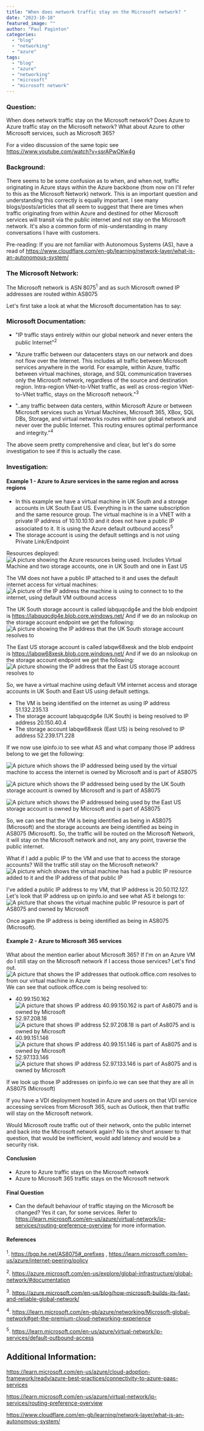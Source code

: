 ```yaml
---
title: "When does network traffic stay on the Microsoft network? "
date: "2023-10-18"
featured_image: ""
author: "Paul Paginton"
categories: 
  - "blog"
  - "networking"
  - "azure"
tags: 
  - "blog"
  - "azure"
  - "networking"
  - "microsoft"
  - "microsoft network"
---
```


### Question:

When does network traffic stay on the Microsoft network?  Does Azure to Azure traffic stay on the Microsoft network?  What about Azure to other Microsoft services, such as Microsoft 365?

For a video discussion of the same topic see https://www.youtube.com/watch?v=ssrAPwOKw4g 

### Background:
There seems to be some confusion as to when, and when not, traffic originating in Azure stays within the Azure backbone (from now on I'll refer to this as the Microsoft Network) network.  This is an important question and understanding this correctly is equally important.  I see many blogs/posts/articles that all seem to suggest that there are times when traffic originating from within Azure and destined for other Microsoft services will transit via the public internet and not stay on the Microsoft network. It's also a common form of mis-understanding in many conversations I have with customers. 

Pre-reading: If you are not familiar with Autonomous Systems (AS), have a read of https://www.cloudflare.com/en-gb/learning/network-layer/what-is-an-autonomous-system/


### The Microsoft Network:
The Microsoft network is ASN 8075<sup>1</sup> and as such Microsoft owned IP addresses are routed within AS8075

Let's first take a look at what the Microsoft documentation has to say:

### Microsoft Documentation:
- "IP traffic stays entirely within our global network and never enters the public Internet"<sup>2</sup> 

- "Azure traffic between our datacenters stays on our network and does not flow over the Internet. This includes all traffic between Microsoft services anywhere in the world. For example, within Azure, traffic between virtual machines, storage, and SQL communication traverses only the Microsoft network, regardless of the source and destination region. Intra-region VNet-to-VNet traffic, as well as cross-region VNet-to-VNet traffic, stays on the Microsoft network."<sup>3</sup> 

- "..any traffic between data centers, within Microsoft Azure or between Microsoft services such as Virtual Machines, Microsoft 365, XBox, SQL DBs, Storage, and virtual networks routes within our global network and never over the public Internet. This routing ensures optimal performance and integrity."<sup>4</sup>
  
The above seem pretty comprehensive and clear, but let's do some investigation to see if this is actually the case.

### Investigation:
#### Example 1 - Azure to Azure services in the same region and across regions

- In this example we have a virtual machine in UK South and a storage accounts in UK South East US.  Everything is in the same subscription and the same resource group.  The virtual machine is in a VNET with a private IP address of 10.10.10.10 and it does not have a public IP associated to it.  It is using the Azure default outbound access<sup>5</sup>
- The storage account is using the default settings and is not using Private Link/Endpoint

Resources deployed:
![A picture showing the Azure resources being used.  Includes Virtual Machine and two storage accounts, one in UK South and one in East US](/assets/images/resources.png?w=1024)

The VM does not have a public IP attached to it and uses the default internet access for virtual machines:
![A picture of the IP address the machine is using to connect to to the internet, using default VM outbound access](/assets/images/vmip.png?w=1024)

The UK South storage account is called labquqcdg4e and the blob endpoint is https://labquqcdg4e.blob.core.windows.net/
And if we do an nslookup on the storage account endpoint we get the following:
![A picture showing the IP address that the UK South storage account resolves to](/assets/images/ukstorageaccountip.png?w=1024)

The East US storage account is called labqw68xesk and the blob endpoint is https://labqw68xesk.blob.core.windows.net/
And if we do an nslookup on the storage account endpoint we get the following:
![A picture showing the IP address that the East US storage account resolves to](/assets/images/eusstorageaccountip.png?w=1024)


So, we have a virtual machine using default VM internet access and storage accounts in UK South and East US using default settings.  
- The VM is being identified on the internet as using IP address 51.132.235.13
- The storage account labquqcdg4e (UK South) is being resolved to IP address 20.150.40.4
- The storage account labqw68xesk (East US) is being resolved to IP address 52.239.171.228


If we now use ipinfo.io to see what AS and what company those IP address belong to we get the following:

![A picture which shows the IP addressed being used by the virtual machine to access the internet is owned by Microsoft and is part of AS8075](/assets/images/vmipasn.png?w=1024)

![A picture which shows the IP addressed being used by the UK South storage account is owned by Microsoft and is part of AS8075](/assets/images/storageaccountukipasn.png?w=1024)

![A picture which shows the IP addressed being used by the East US storage account is owned by Microsoft and is part of AS8075](/assets/images/storageaccounteusipasn.png?w=1024)

So, we can see that the VM is being identified as being in AS8075 (Microsoft) and the storage accounts are being identified as being in AS8075 (Microsoft).  So, the traffic will be routed on the Microsoft Network, it will stay on the Microsoft network and not, any any point, traverse the public internet.

What if I add a public IP to the VM and use that to access the storage accounts?  Will the traffic still stay on the Microsoft network?
![A picture which shows the virtual machine has had a public IP resource added to it and the IP address of that public IP]()

I've added a public IP address to my VM, that IP address is 20.50.112.127.  Let's look that IP address up on ipinfo.io and see what AS it belongs to:
![A picture that shows the virtual machine public IP resource is part of AS8075 and owned by Microsoft](/assets/images/vmpublicipasn.png?w=1024)

Once again the IP address is being identified as being in AS8075 (Microsoft).



#### Example 2 - Azure to Microsoft 365 services
What about the mention earlier about Microsoft 365?  If I'm on an Azure VM do I still stay on the Microsoft network if I access those services?  Let's find out.
![A picture that shows the IP addresses that outlook.office.com resolves to from our virtual machine in Azure](/assets/images/nslookupoutlook_office_com.png?w=1024)
We can see that outlook.office.com is being resolved to:
- 40.99.150.162
![A picture that shows IP address 40.99.150.162 is part of As8075 and is owned by Microsoft](/assets/images/outlook_office1.png?w=1024)
- 52.97.208.18
![A picture that shows IP address 52.97.208.18 is part of As8075 and is owned by Microsoft](/assets/images/outlook_office2.png?w=1024)
- 40.99.151.146
![A picture that shows IP address 40.99.151.146 is part of As8075 and is owned by Microsoft](/assets/images/outlook_office3.png?w=1024)
- 52.97.133.146
![A picture that shows IP address 52.97.133.146 is part of As8075 and is owned by Microsoft](/assets/images/outlook_office4.png?w=1024)

If we look up those IP addresses on ipinfo.io we can see that they are all in AS8075 (Microsoft)

If you have a VDI deployment hosted in Azure and users on that VDI service accessing services from Microsoft 365, such as Outlook, then that traffic will stay on the Microsoft network.

Would Microsoft route traffic out of their network, onto the public internet and back into the Microsoft network again?  No is the short answer to that question, that would be inefficient, would add latency and would be a security risk.

#### Conclusion
- Azure to Azure traffic stays on the Microsoft network
- Azure to Microsoft 365 traffic stays on the Microsoft network

#### Final Question
- Can the default behaviour of traffic staying on the Microsoft be changed? Yes it can, for some services.  Refer to https://learn.microsoft.com/en-us/azure/virtual-network/ip-services/routing-preference-overview for more information.


#### References

<sup>1</sup>. https://bgp.he.net/AS8075#_prefixes , https://learn.microsoft.com/en-us/azure/internet-peering/policy

<sup>2</sup>. https://azure.microsoft.com/en-us/explore/global-infrastructure/global-network/#documentation

<sup>3</sup>. https://azure.microsoft.com/en-us/blog/how-microsoft-builds-its-fast-and-reliable-global-network/

<sup>4</sup>. https://learn.microsoft.com/en-gb/azure/networking/Microsoft-global-network#get-the-premium-cloud-networking-experience

<sup>5</sup>. https://learn.microsoft.com/en-us/azure/virtual-network/ip-services/default-outbound-access

## Additional Information: 
https://learn.microsoft.com/en-us/azure/cloud-adoption-framework/ready/azure-best-practices/connectivity-to-azure-paas-services

https://learn.microsoft.com/en-us/azure/virtual-network/ip-services/routing-preference-overview

https://www.cloudflare.com/en-gb/learning/network-layer/what-is-an-autonomous-system/
